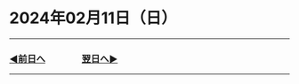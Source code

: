 # 2024年02月11日（日）

---

### [◀️前日へ](https://github.com/yuasys/chatty-journal/blob/main/2024/02/2024-02-10.md)&emsp;&emsp;&emsp;&emsp;[翌日へ▶️](https://github.com/yuasys/chatty-journal/blob/main/2024/02/2024-02-1２.md)

---
